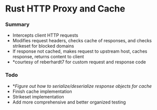 # Rust HTTP Proxy and Cache

### Summary
- Intercepts client HTTP requests
- Modifies request headers, checks cache of responses, and checks strikeset for blocked domains
- If response not cached, makes request to upstream host, caches response, returns content to client
- *courtesy of reberhardt7 for custom request and response code

### Todo
- **Figure out how to serialize/deserialize response objects for cache*
- Finish cache implementation
- Strikeset implementation
- Add more comprehensive and better organized testing
